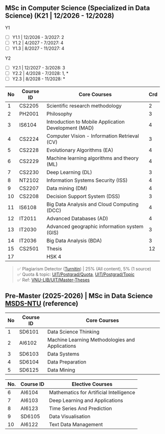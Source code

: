 ## MSc in Computer Science (Specialized in Data Science) (K21 | 12/2026 - 12/2028)
Y1
- [ ] Y1.1 | 12/2026 - 3/2027: 2
- [ ] Y1.2 | 4/2027 - 7/2027: 4
- [ ] Y1.3 | 8/2027 - 11/2027: 4

Y2
- [ ] Y2.1 | 12/2027 - 3/2028: 3
- [ ] Y2.2 | 4/2028 - 7/2028: 1, *
- [ ] Y2.3 | 8/2028 - 11/2028: *
  
|No|Course ID|Core Courses|Crd|
|--|--|--|--|
|1|CS2205|Scientific research methodology|2|
|2|PH2001|Philosophy|3|
|3|IS6104|Introduction to Mobile Application Development (MAD)|4|
|4|CS2224|Computer Vision - Information Retrieval (CV)|3|
|5|CS2228|Evolutionary Algorithms (EA)|4|
|6|CS2229|Machine learning algorithms and theory (ML)|4|
|7|CS2230|Deep Learning (DL)|3|
|8|NT2102|Information Systems Security (ISS)|4|
|9|CS2207|Data mining (DM)|4|
|10|CS2208|Decision Support System (DSS)|3|
|11|IS6108|Big Data Analysis and Cloud Computing (DCC)|4|
|12|IT2011|Advanced Databases (AD)|4|
|13|IT2030|Advanced geographic information system (GIS)|3|
|14|IT2036|Big Data Analysis (BDA)|3|
|15|CS2501|Thesis|12|
|17||HSK 4||

> ✅ Plagiarism Detector ([Turnitin](https://www.turnitin.com/)) | 25% (All content), 5% (1 source) <br>
> ✅ Quota & topic: [UIT/Postgrad/Quota](https://docs.google.com/spreadsheets/d/1mddaN_f82lnpEP8nqbz6_uCYwXZaJDDz/edit?gid=1891768874#gid=1891768874), [UIT/Postgrad/Topic](https://docs.google.com/spreadsheets/d/1pfjqKoUjUMdSf__QGyWbRRiVKl6iZKIFA36-_2yzvTk/edit?gid=698935858#gid=698935858) <br>
> ✅ Ref: [VNU-LIB/UIT/Master-Theses](https://ir.vnulib.edu.vn/handle/VNUHCM/7776)

## Pre-Master (2025-2026) | MSc in Data Science [MSDS-NTU](https://www.ntu.edu.sg/education/graduate-programme/master-of-science-in-data-science-(msds)#curriculum) (reference)

|No|Course ID|Core Courses|
|-|-|-|
|1|SD6101|Data Science Thinking|
|2|AI6102|Machine Learning Methodologies and Applications|
|3|SD6103|Data Systems|
|4|SD6104|Data Preparation|
|5|SD6125|Data Mining|

|No.|Course ID|Elective Courses|
|-|-|-|
|6|AI6104|Mathematics for Artificial Intelligence|
|7|AI6103|Deep Learning and Applications|
|8|AI6123|Time Series And Prediction|
|9|SD6105|Data Visualisation|
|10|AI6122|Text Data Management|
